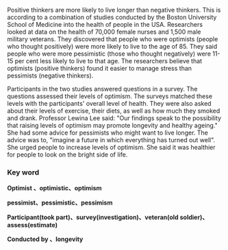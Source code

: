 Positive thinkers are more likely to live longer than negative thinkers. This is according to a combination of studies conducted by the Boston University School of Medicine into the health of people in the USA. Researchers looked at data on the health of 70,000 female nurses and 1,500 male military veterans. They discovered that people who were optimists (people who thought positively) were more likely to live to the age of 85. They said people who were more pessimistic (those who thought negatively) were 11-15 per cent less likely to live to that age. The researchers believe that optimists (positive thinkers) found it easier to manage stress than pessimists (negative thinkers).

Participants in the two studies answered questions in a survey. The questions assessed their levels of optimism. The surveys matched these levels with the participants' overall level of health. They were also asked about their levels of exercise, their diets, as well as how much they smoked and drank. Professor Lewina Lee said: "Our findings speak to the possibility that raising levels of optimism may promote longevity and healthy ageing." She had some advice for pessimists who might want to live longer. The advice was to, "imagine a future in which everything has turned out well". She urged people to increase levels of optimism. She said it was healthier for people to look on the bright side of life.

### Key word

**Optimist 、optimistic、optimism**

**pessimist、pessimistic、pessimism**

**Participant(took part)、survey(investigation)、veteran(old soldier)、assess(estimate)**

**Conducted by 、longevity**

